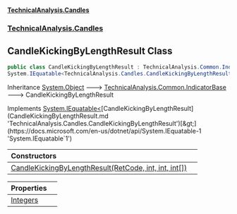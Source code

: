 #### [TechnicalAnalysis.Candles](TechnicalAnalysis.Candles.md 'TechnicalAnalysis.Candles')
### [TechnicalAnalysis.Candles](TechnicalAnalysis.Candles.md#TechnicalAnalysis.Candles 'TechnicalAnalysis.Candles')

## CandleKickingByLengthResult Class

```csharp
public class CandleKickingByLengthResult : TechnicalAnalysis.Common.IndicatorBase,
System.IEquatable<TechnicalAnalysis.Candles.CandleKickingByLengthResult>
```

Inheritance [System.Object](https://docs.microsoft.com/en-us/dotnet/api/System.Object 'System.Object') &#129106; [TechnicalAnalysis.Common.IndicatorBase](https://docs.microsoft.com/en-us/dotnet/api/TechnicalAnalysis.Common.IndicatorBase 'TechnicalAnalysis.Common.IndicatorBase') &#129106; CandleKickingByLengthResult

Implements [System.IEquatable&lt;](https://docs.microsoft.com/en-us/dotnet/api/System.IEquatable-1 'System.IEquatable`1')[CandleKickingByLengthResult](CandleKickingByLengthResult.md 'TechnicalAnalysis.Candles.CandleKickingByLengthResult')[&gt;](https://docs.microsoft.com/en-us/dotnet/api/System.IEquatable-1 'System.IEquatable`1')

| Constructors | |
| :--- | :--- |
| [CandleKickingByLengthResult(RetCode, int, int, int[])](CandleKickingByLengthResult.CandleKickingByLengthResult(RetCode,int,int,int[]).md 'TechnicalAnalysis.Candles.CandleKickingByLengthResult.CandleKickingByLengthResult(TechnicalAnalysis.Common.RetCode, int, int, int[])') | |

| Properties | |
| :--- | :--- |
| [Integers](CandleKickingByLengthResult.Integers.md 'TechnicalAnalysis.Candles.CandleKickingByLengthResult.Integers') | |
